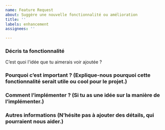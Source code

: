 ```yaml
---
name: Feature Request
about: Suggère une nouvelle fonctionnalité ou amélioration
title: ''
labels: enhancement
assignees: ''

---
```


### **Décris ta fonctionnalité**
C’est quoi l'idée que tu aimerais voir ajoutée ?

### **Pourquoi c’est important ?** (Explique-nous pourquoi cette fonctionnalité serait utile ou cool pour le projet.)


### **Comment l’implémenter ?** (Si tu as une idée sur la manière de l’implémenter.)


### **Autres informations** (N’hésite pas à ajouter des détails, qui pourraient nous aider.)
